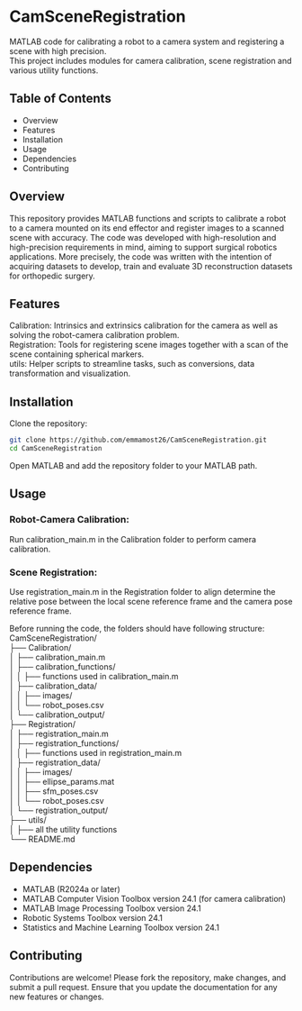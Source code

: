 # CamSceneRegistration
MATLAB code for calibrating a robot to a camera system and registering a scene with high precision.  
This project includes modules for camera calibration, scene registration and various utility functions.

## Table of Contents
- Overview
- Features
- Installation
- Usage
- Dependencies
- Contributing

## Overview
This repository provides MATLAB functions and scripts to calibrate a robot to a camera mounted on its end effector and register images to a scanned scene with accuracy. 
The code was developed with high-resolution and high-precision requirements in mind, aiming to support surgical robotics applications. More precisely, the code was written
with the intention of acquiring datasets to develop, train and evaluate 3D reconstruction datasets for orthopedic surgery.

## Features
Calibration: Intrinsics and extrinsics calibration for the camera as well as solving the robot-camera calibration problem.  
Registration: Tools for registering scene images together with a scan of the scene containing spherical markers.  
utils: Helper scripts to streamline tasks, such as conversions, data transformation and visualization.  

## Installation
Clone the repository:
```bash
git clone https://github.com/emmamost26/CamSceneRegistration.git 
cd CamSceneRegistration
```

Open MATLAB and add the repository folder to your MATLAB path.

## Usage
### Robot-Camera Calibration:
Run calibration_main.m in the Calibration folder to perform camera calibration.
### Scene Registration:
Use registration_main.m in the Registration folder to align determine the relative pose between the local scene reference frame and the camera pose reference frame.

Before running the code, the folders should have following structure:  
CamSceneRegistration/  
├── Calibration/  
│   ├── calibration_main.m  
│   ├── calibration_functions/  
│   │   ├── functions used in calibration_main.m   
│   ├── calibration_data/  
│   │   ├── images/  
│   │   └── robot_poses.csv  
│   └── calibration_output/  
├── Registration/  
│   ├── registration_main.m  
│   ├── registration_functions/  
│   │   ├── functions used in registration_main.m  
│   ├── registration_data/  
│   │   ├── images/  
│   │   ├── ellipse_params.mat  
│   │   ├── sfm_poses.csv  
│   │   └── robot_poses.csv  
│   └── registration_output/  
├── utils/  
│   ├── all the utility functions  
└── README.md  

## Dependencies
- MATLAB (R2024a or later)
- MATLAB Computer Vision Toolbox version 24.1 (for camera calibration)
- MATLAB Image Processing Toolbox version 24.1
- Robotic Systems Toolbox version 24.1
- Statistics and Machine Learning Toolbox version 24.1

## Contributing
Contributions are welcome! Please fork the repository, make changes, and submit a pull request. Ensure that you update the documentation for any new features or changes.
